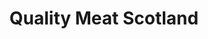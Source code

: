 ---
schema: default
title: Quality Meat Scotland
description: Non-departmental public body. Part of Scottish Government
logo: ''
type:
- Non-Departmental Public Body
portal_url: ''
org_url: http://www.qmscotland.co.uk
twitter_handle: qmscotland
wikidata_org_qid: Q7268750
wdtk_id: quality_meat_scotland
---